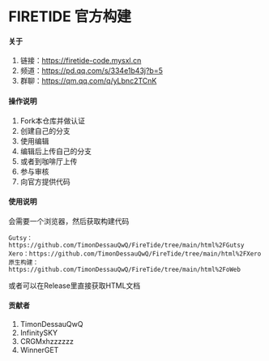 # FIRETIDE 官方构建

#### 关于

1.  链接：https://firetide-code.mysxl.cn
2.  频道：https://pd.qq.com/s/334e1b43j?b=5
3.  群聊：https://qm.qq.com/q/yLbnc2TCnK

#### 操作说明

1.  Fork本仓库并做认证
2.  创建自己的分支
3.  使用编辑
4.  编辑后上传自己的分支
5.  或者到咖啡厅上传
6.  参与审核
7.  向官方提供代码

#### 使用说明

会需要一个浏览器，然后获取构建代码

    Gutsy：https://github.com/TimonDessauQwQ/FireTide/tree/main/html%2FGutsy
    Xero：https://github.com/TimonDessauQwQ/FireTide/tree/main/html%2FXero
    原生构建：https://github.com/TimonDessauQwQ/FireTide/tree/main/html%2FoWeb

或者可以在Release里直接获取HTML文档

#### 贡献者

1.  TimonDessauQwQ
2.  InfinitySKY
3.  CRGMxhzzzzzz
4.  WinnerGET
